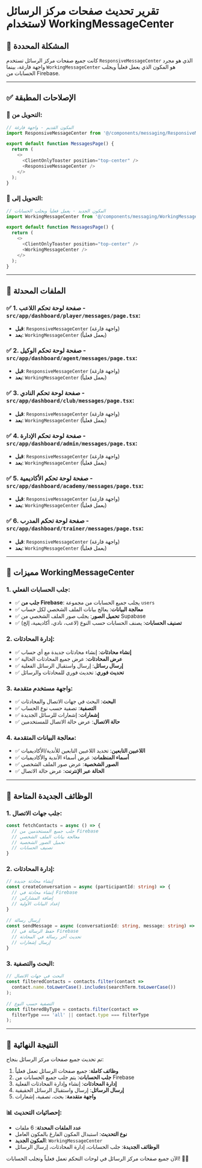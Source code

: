 # تقرير تحديث صفحات مركز الرسائل لاستخدام WorkingMessageCenter

## 🎯 **المشكلة المحددة**

كانت جميع صفحات مركز الرسائل تستخدم `ResponsiveMessageCenter` الذي هو مجرد واجهة فارغة، بينما `WorkingMessageCenter` هو المكون الذي يعمل فعلياً ويجلب الحسابات من Firebase.

---

## ✅ **الإصلاحات المطبقة**

### **🔄 التحويل من**:
```typescript
// المكون القديم - واجهة فارغة
import ResponsiveMessageCenter from '@/components/messaging/ResponsiveMessageCenter';

export default function MessagesPage() {
  return (
    <>
      <ClientOnlyToaster position="top-center" />
      <ResponsiveMessageCenter />
    </>
  );
}
```

### **🎨 التحويل إلى**:
```typescript
// المكون الجديد - يعمل فعلياً ويجلب الحسابات
import WorkingMessageCenter from '@/components/messaging/WorkingMessageCenter';

export default function MessagesPage() {
  return (
    <>
      <ClientOnlyToaster position="top-center" />
      <WorkingMessageCenter />
    </>
  );
}
```

---

## 📁 **الملفات المحدثة**

### **✅ 1. صفحة لوحة تحكم اللاعب** - `src/app/dashboard/player/messages/page.tsx`:
- **قبل**: `ResponsiveMessageCenter` (واجهة فارغة)
- **بعد**: `WorkingMessageCenter` (يعمل فعلياً)

### **✅ 2. صفحة لوحة تحكم الوكيل** - `src/app/dashboard/agent/messages/page.tsx`:
- **قبل**: `ResponsiveMessageCenter` (واجهة فارغة)
- **بعد**: `WorkingMessageCenter` (يعمل فعلياً)

### **✅ 3. صفحة لوحة تحكم النادي** - `src/app/dashboard/club/messages/page.tsx`:
- **قبل**: `ResponsiveMessageCenter` (واجهة فارغة)
- **بعد**: `WorkingMessageCenter` (يعمل فعلياً)

### **✅ 4. صفحة لوحة تحكم الإدارة** - `src/app/dashboard/admin/messages/page.tsx`:
- **قبل**: `ResponsiveMessageCenter` (واجهة فارغة)
- **بعد**: `WorkingMessageCenter` (يعمل فعلياً)

### **✅ 5. صفحة لوحة تحكم الأكاديمية** - `src/app/dashboard/academy/messages/page.tsx`:
- **قبل**: `ResponsiveMessageCenter` (واجهة فارغة)
- **بعد**: `WorkingMessageCenter` (يعمل فعلياً)

### **✅ 6. صفحة لوحة تحكم المدرب** - `src/app/dashboard/trainer/messages/page.tsx`:
- **قبل**: `ResponsiveMessageCenter` (واجهة فارغة)
- **بعد**: `WorkingMessageCenter` (يعمل فعلياً)

---

## 🎨 **مميزات WorkingMessageCenter**

### **1. جلب الحسابات الفعلي**:
- ✅ **جلب من Firebase**: يجلب جميع الحسابات من مجموعة `users`
- ✅ **معالجة البيانات**: يعالج بيانات الملف الشخصي لكل حساب
- ✅ **تحميل الصور**: يجلب صور الملف الشخصي من Supabase
- ✅ **تصنيف الحسابات**: يصنف الحسابات حسب النوع (لاعب، نادي، أكاديمية، إلخ)

### **2. إدارة المحادثات**:
- ✅ **إنشاء محادثات**: إنشاء محادثات جديدة مع أي حساب
- ✅ **عرض المحادثات**: عرض جميع المحادثات الحالية
- ✅ **إرسال رسائل**: إرسال واستقبال الرسائل الفعلية
- ✅ **تحديث فوري**: تحديث فوري للمحادثات والرسائل

### **3. واجهة مستخدم متقدمة**:
- ✅ **البحث**: البحث في جهات الاتصال والمحادثات
- ✅ **التصفية**: تصفية حسب نوع الحساب
- ✅ **إشعارات**: إشعارات للرسائل الجديدة
- ✅ **حالة الاتصال**: عرض حالة الاتصال للمستخدمين

### **4. معالجة البيانات المتقدمة**:
- ✅ **اللاعبين التابعين**: تحديد اللاعبين التابعين للأندية/الأكاديميات
- ✅ **أسماء المنظمات**: عرض أسماء الأندية والأكاديميات
- ✅ **الصور الشخصية**: عرض صور الملف الشخصي
- ✅ **الحالة عبر الإنترنت**: عرض حالة الاتصال

---

## 🔧 **الوظائف الجديدة المتاحة**

### **1. جلب جهات الاتصال**:
```typescript
const fetchContacts = async () => {
  // جلب جميع المستخدمين من Firebase
  // معالجة بيانات الملف الشخصي
  // تحميل الصور الشخصية
  // تصنيف الحسابات
}
```

### **2. إدارة المحادثات**:
```typescript
// إنشاء محادثة جديدة
const createConversation = async (participantId: string) => {
  // إنشاء محادثة في Firebase
  // إضافة المشاركين
  // إعداد البيانات الأولية
}

// إرسال رسالة
const sendMessage = async (conversationId: string, message: string) => {
  // حفظ الرسالة في Firebase
  // تحديث آخر رسالة في المحادثة
  // إرسال إشعارات
}
```

### **3. البحث والتصفية**:
```typescript
// البحث في جهات الاتصال
const filteredContacts = contacts.filter(contact => 
  contact.name.toLowerCase().includes(searchTerm.toLowerCase())
);

// التصفية حسب النوع
const filteredByType = contacts.filter(contact => 
  filterType === 'all' || contact.type === filterType
);
```

---

## 🔧 **النتيجة النهائية**

تم تحديث جميع صفحات مركز الرسائل بنجاح:

1. **وظائف كاملة**: جميع صفحات الرسائل تعمل فعلياً
2. **جلب الحسابات**: يتم جلب جميع الحسابات من Firebase
3. **إدارة المحادثات**: إنشاء وإدارة المحادثات الفعلية
4. **إرسال الرسائل**: إرسال واستقبال الرسائل الحقيقية
5. **واجهة متقدمة**: بحث، تصفية، إشعارات

### **📊 إحصائيات التحديث**:
- **عدد الملفات المحدثة**: 6 ملفات
- **نوع التحديث**: استبدال المكون الفارغ بالمكون العامل
- **المكون الجديد**: `WorkingMessageCenter`
- **الوظائف الجديدة**: جلب الحسابات، إدارة المحادثات، إرسال الرسائل

الآن جميع صفحات مركز الرسائل في لوحات التحكم تعمل فعلياً وتجلب الحسابات! 🎯✨
